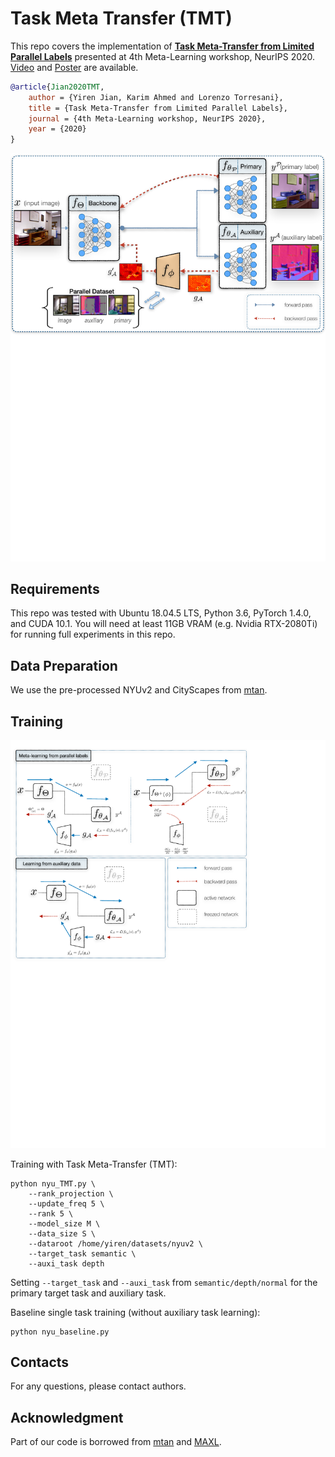 # Task Meta Transfer (TMT)
This repo covers the implementation of **[Task Meta-Transfer from Limited Parallel Labels](https://meta-learn.github.io/2020/papers/15_paper.pdf)** presented at 4th Meta-Learning workshop, NeurIPS 2020. [Video](https://slideslive.com/38941946/task-metatransfer-from-limited-parallel-labels) and [Poster](https://meta-learn.github.io/2020/papers/15_poster.png) are available.
```bibtex
@article{Jian2020TMT,
    author = {Yiren Jian, Karim Ahmed and Lorenzo Torresani},
    title = {Task Meta-Transfer from Limited Parallel Labels},
    journal = {4th Meta-Learning workshop, NeurIPS 2020},
    year = {2020}
}
```

<img src="figures/overview.pdf">

## Requirements
This repo was tested with Ubuntu 18.04.5 LTS, Python 3.6, PyTorch 1.4.0, and CUDA 10.1. You will need at least 11GB VRAM (e.g. Nvidia RTX-2080Ti) for running full experiments in this repo.

## Data Preparation
We use the pre-processed NYUv2 and CityScapes from [mtan](https://github.com/lorenmt/mtan).

## Training
<img src="figures/method.pdf">

Training with Task Meta-Transfer (TMT):
```
python nyu_TMT.py \
    --rank_projection \
    --update_freq 5 \
    --rank 5 \
    --model_size M \
    --data_size S \
    --dataroot /home/yiren/datasets/nyuv2 \
    --target_task semantic \
    --auxi_task depth
```
Setting `--target_task` and `--auxi_task` from `semantic/depth/normal` for the primary target task and auxiliary task.

Baseline single task training (without auxiliary task learning):
```
python nyu_baseline.py
```

## Contacts
For any questions, please contact authors.

## Acknowledgment
Part of our code is borrowed from [mtan](https://github.com/lorenmt/mtan) and [MAXL](https://github.com/lorenmt/maxl).
